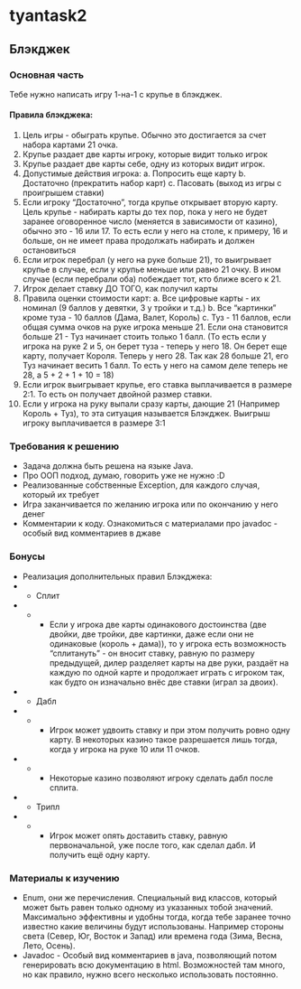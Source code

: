 # tyantask2
## Блэкджек
### Основная часть
Тебе нужно написать игру 1-на-1 с крупье в блэкджек. 
#### Правила блэкджека:
1.	Цель игры - обыграть крупье. Обычно это достигается за счет набора картами 21 очка.
2.	Крупье раздает две карты игроку, которые видит только игрок
3.	Крупье раздает две карты себе, одну из которых видит игрок.
4.	Допустимые действия игрока:
a.	Попросить еще карту
b.	Достаточно (прекратить набор карт)
c.	Пасовать (выход из игры с проигрышем ставки)
5.	Если игроку “Достаточно”, тогда крупье открывает вторую карту. Цель крупье - набирать карты до тех пор, пока у него не будет заранее оговоренное число (меняется в зависимости от казино), обычно это - 16 или 17. То есть если у него на столе, к примеру, 16 и больше, он не имеет права продолжать набирать и должен остановиться
6.	Если игрок перебрал (у него на руке больше 21), то выигрывает крупье в случае, если у крупье меньше или равно 21 очку. В ином случае (если перебрали оба) побеждает тот, кто ближе всего к 21.
7.	Игрок делает ставку ДО ТОГО, как получил карты
8.	Правила оценки стоимости карт:
a.	Все цифровые карты - их номинал (9 баллов у девятки, 3 у тройки и т.д.)
b.	Все “картинки” кроме туза - 10 баллов (Дама, Валет, Король)
c.	Туз - 11 баллов, если общая сумма очков на руке игрока меньше 21. Если она становится больше 21 - Туз начинает стоить только 1 балл. (То есть если у игрока на руке 2 и 5, он берет туза - теперь у него 18. Он берет еще карту, получает Короля. Теперь у него 28. Так как 28 больше 21, его Туз начинает весить 1 балл. То есть у него на самом деле теперь не 28, а 5 + 2 + 1 + 10 = 18)
9.	Если игрок выигрывает крупье, его ставка выплачивается в размере 2:1. То есть он получает двойной размер ставки.
10.	Если у игрока на руку выпали сразу карты, дающие 21 (Например Король + Туз), то эта ситуация называется Блэкджек. Выигрыш игроку выплачивается в размере 3:1

### Требования к решению
* Задача должна быть решена на языке Java.
* Про ООП подход, думаю, говорить уже не нужно :D
* 	Реализованные собственные Exception, для каждого случая, который их требует
*	Игра заканчивается по желанию игрока или по окончанию у него денег
* 	Комментарии к коду. Ознакомиться с материалами про javadoc - особый вид комментариев в джаве
### Бонусы
* 	Реализация дополнительных правил Блэкджека:
* +  Сплит
* + +	Если у игрока две карты одинакового достоинства (две двойки, две тройки, две картинки, даже если они не одинаковые (король + дама)), то у игрока есть возможность “сплитануть” - он вносит ставку, равную по размеру предыдущей, дилер разделяет карты на две руки, раздаёт на каждую по одной карте и продолжает играть с игроком так, как будто он изначально внёс две ставки (играл за двоих).
* +	Дабл
* + +	Игрок может удвоить ставку и при этом получить ровно одну карту. В некоторых казино такое разрешается лишь тогда, когда у игрока на руке 10 или 11 очков.
* + +	Некоторые казино позволяют игроку сделать дабл после сплита.
* +	Трипл
* + +	Игрок может опять доставить ставку, равную первоначальной, уже после того, как сделал дабл. И получить ещё одну карту.

### Материалы к изучению
+	Enum, они же перечисления. Специальный вид классов, который может быть равен только одному из указанных тобой значений. Максимально эффективны и удобны тогда, когда тебе заранее точно известно какие величины будут использованы. Например стороны света (Север, Юг, Восток и Запад) или времена года (Зима, Весна, Лето, Осень).
+	Javadoc - Особый вид комментариев в java, позволяющий потом генерировать всю документацию в html. Возможностей там много, но как правило, нужно всего несколько использовать постоянно.
